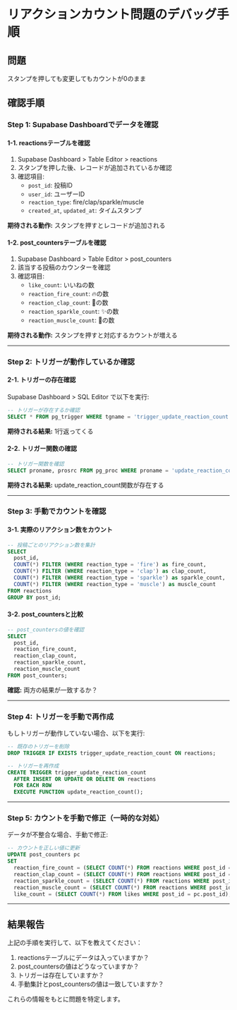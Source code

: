 # リアクションカウント問題のデバッグ手順

## 問題
スタンプを押しても変更してもカウントが0のまま

## 確認手順

### Step 1: Supabase Dashboardでデータを確認

#### 1-1. reactionsテーブルを確認
1. Supabase Dashboard > Table Editor > reactions
2. スタンプを押した後、レコードが追加されているか確認
3. 確認項目:
   - `post_id`: 投稿ID
   - `user_id`: ユーザーID
   - `reaction_type`: fire/clap/sparkle/muscle
   - `created_at`, `updated_at`: タイムスタンプ

**期待される動作:** スタンプを押すとレコードが追加される

#### 1-2. post_countersテーブルを確認
1. Supabase Dashboard > Table Editor > post_counters
2. 該当する投稿のカウンターを確認
3. 確認項目:
   - `like_count`: いいねの数
   - `reaction_fire_count`: 🔥の数
   - `reaction_clap_count`: 👏の数
   - `reaction_sparkle_count`: ✨の数
   - `reaction_muscle_count`: 💪の数

**期待される動作:** スタンプを押すと対応するカウントが増える

---

### Step 2: トリガーが動作しているか確認

#### 2-1. トリガーの存在確認
Supabase Dashboard > SQL Editor で以下を実行:

```sql
-- トリガーが存在するか確認
SELECT * FROM pg_trigger WHERE tgname = 'trigger_update_reaction_count';
```

**期待される結果:** 1行返ってくる

#### 2-2. トリガー関数の確認
```sql
-- トリガー関数を確認
SELECT proname, prosrc FROM pg_proc WHERE proname = 'update_reaction_count';
```

**期待される結果:** update_reaction_count関数が存在する

---

### Step 3: 手動でカウントを確認

#### 3-1. 実際のリアクション数をカウント
```sql
-- 投稿ごとのリアクション数を集計
SELECT
  post_id,
  COUNT(*) FILTER (WHERE reaction_type = 'fire') as fire_count,
  COUNT(*) FILTER (WHERE reaction_type = 'clap') as clap_count,
  COUNT(*) FILTER (WHERE reaction_type = 'sparkle') as sparkle_count,
  COUNT(*) FILTER (WHERE reaction_type = 'muscle') as muscle_count
FROM reactions
GROUP BY post_id;
```

#### 3-2. post_countersと比較
```sql
-- post_countersの値を確認
SELECT
  post_id,
  reaction_fire_count,
  reaction_clap_count,
  reaction_sparkle_count,
  reaction_muscle_count
FROM post_counters;
```

**確認:** 両方の結果が一致するか？

---

### Step 4: トリガーを手動で再作成

もしトリガーが動作していない場合、以下を実行:

```sql
-- 既存のトリガーを削除
DROP TRIGGER IF EXISTS trigger_update_reaction_count ON reactions;

-- トリガーを再作成
CREATE TRIGGER trigger_update_reaction_count
  AFTER INSERT OR UPDATE OR DELETE ON reactions
  FOR EACH ROW
  EXECUTE FUNCTION update_reaction_count();
```

---

### Step 5: カウントを手動で修正（一時的な対処）

データが不整合な場合、手動で修正:

```sql
-- カウントを正しい値に更新
UPDATE post_counters pc
SET
  reaction_fire_count = (SELECT COUNT(*) FROM reactions WHERE post_id = pc.post_id AND reaction_type = 'fire'),
  reaction_clap_count = (SELECT COUNT(*) FROM reactions WHERE post_id = pc.post_id AND reaction_type = 'clap'),
  reaction_sparkle_count = (SELECT COUNT(*) FROM reactions WHERE post_id = pc.post_id AND reaction_type = 'sparkle'),
  reaction_muscle_count = (SELECT COUNT(*) FROM reactions WHERE post_id = pc.post_id AND reaction_type = 'muscle'),
  like_count = (SELECT COUNT(*) FROM likes WHERE post_id = pc.post_id);
```

---

## 結果報告

上記の手順を実行して、以下を教えてください：

1. reactionsテーブルにデータは入っていますか？
2. post_countersの値はどうなっていますか？
3. トリガーは存在していますか？
4. 手動集計とpost_countersの値は一致していますか？

これらの情報をもとに問題を特定します。
